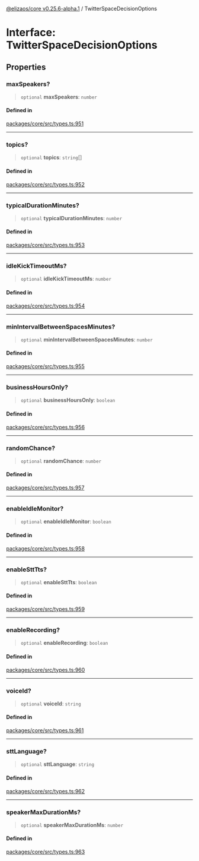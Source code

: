 [@elizaos/core v0.25.6-alpha.1](../index.md) / TwitterSpaceDecisionOptions

# Interface: TwitterSpaceDecisionOptions

## Properties

### maxSpeakers?

> `optional` **maxSpeakers**: `number`

#### Defined in

[packages/core/src/types.ts:951](https://github.com/divine-comedian/eliza/blob/main/packages/core/src/types.ts#L951)

***

### topics?

> `optional` **topics**: `string`[]

#### Defined in

[packages/core/src/types.ts:952](https://github.com/divine-comedian/eliza/blob/main/packages/core/src/types.ts#L952)

***

### typicalDurationMinutes?

> `optional` **typicalDurationMinutes**: `number`

#### Defined in

[packages/core/src/types.ts:953](https://github.com/divine-comedian/eliza/blob/main/packages/core/src/types.ts#L953)

***

### idleKickTimeoutMs?

> `optional` **idleKickTimeoutMs**: `number`

#### Defined in

[packages/core/src/types.ts:954](https://github.com/divine-comedian/eliza/blob/main/packages/core/src/types.ts#L954)

***

### minIntervalBetweenSpacesMinutes?

> `optional` **minIntervalBetweenSpacesMinutes**: `number`

#### Defined in

[packages/core/src/types.ts:955](https://github.com/divine-comedian/eliza/blob/main/packages/core/src/types.ts#L955)

***

### businessHoursOnly?

> `optional` **businessHoursOnly**: `boolean`

#### Defined in

[packages/core/src/types.ts:956](https://github.com/divine-comedian/eliza/blob/main/packages/core/src/types.ts#L956)

***

### randomChance?

> `optional` **randomChance**: `number`

#### Defined in

[packages/core/src/types.ts:957](https://github.com/divine-comedian/eliza/blob/main/packages/core/src/types.ts#L957)

***

### enableIdleMonitor?

> `optional` **enableIdleMonitor**: `boolean`

#### Defined in

[packages/core/src/types.ts:958](https://github.com/divine-comedian/eliza/blob/main/packages/core/src/types.ts#L958)

***

### enableSttTts?

> `optional` **enableSttTts**: `boolean`

#### Defined in

[packages/core/src/types.ts:959](https://github.com/divine-comedian/eliza/blob/main/packages/core/src/types.ts#L959)

***

### enableRecording?

> `optional` **enableRecording**: `boolean`

#### Defined in

[packages/core/src/types.ts:960](https://github.com/divine-comedian/eliza/blob/main/packages/core/src/types.ts#L960)

***

### voiceId?

> `optional` **voiceId**: `string`

#### Defined in

[packages/core/src/types.ts:961](https://github.com/divine-comedian/eliza/blob/main/packages/core/src/types.ts#L961)

***

### sttLanguage?

> `optional` **sttLanguage**: `string`

#### Defined in

[packages/core/src/types.ts:962](https://github.com/divine-comedian/eliza/blob/main/packages/core/src/types.ts#L962)

***

### speakerMaxDurationMs?

> `optional` **speakerMaxDurationMs**: `number`

#### Defined in

[packages/core/src/types.ts:963](https://github.com/divine-comedian/eliza/blob/main/packages/core/src/types.ts#L963)
